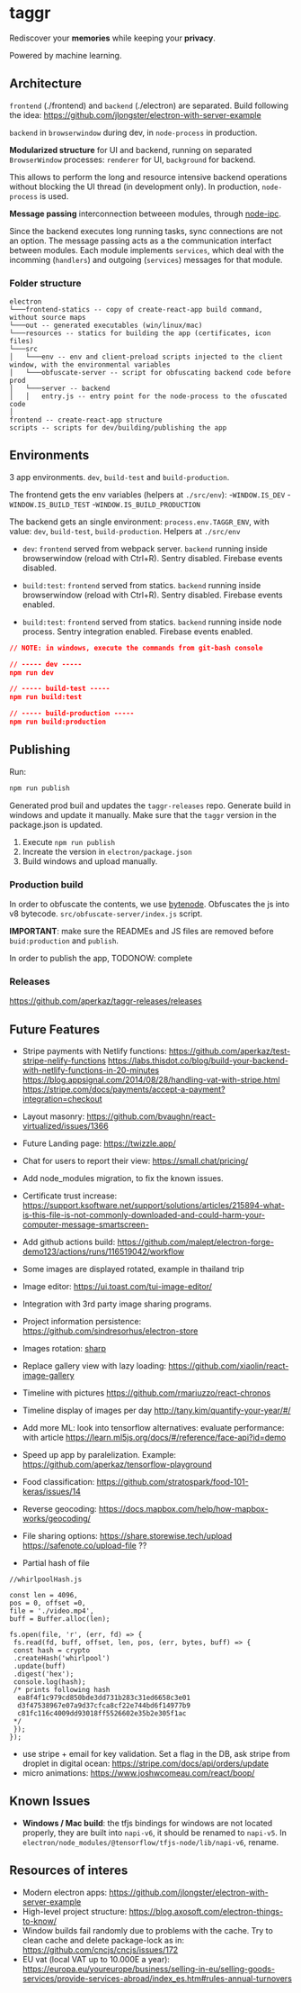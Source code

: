 # taggr

Rediscover your **memories** while keeping your **privacy**.

Powered by machine learning.

## Architecture

`frontend` (./frontend) and `backend` (./electron) are separated. Build following the idea: https://github.com/jlongster/electron-with-server-example

`backend` in `browserwindow` during dev, in `node-process` in production.

**Modularized structure** for UI and backend, running on separated `BrowserWindow` processes: `renderer` for UI, `background` for backend.

This allows to perform the long and resource intensive backend operations without blocking the UI thread (in development only). In production, `node-process` is used.

**Message passing** interconnection betweeen modules, through [node-ipc](https://github.com/Rokt33r/node-ipc).

Since the backend executes long running tasks, sync connections are not an option. The message passing acts as a the communication interfact between modules. Each module implements `services`, which deal with the incomming (`handlers`) and outgoing (`services`) messages for that module.

### Folder structure

```
electron
└───frontend-statics -- copy of create-react-app build command, without source maps
└───out -- generated executables (win/linux/mac)
└───resources -- statics for building the app (certificates, icon files)
└───src
│   └───env -- env and client-preload scripts injected to the client window, with the environmental variables
│   └───obfuscate-server -- script for obfuscating backend code before prod
│   └───server -- backend
│   │   entry.js -- entry point for the node-process to the ofuscated code
│
frontend -- create-react-app structure
scripts -- scripts for dev/building/publishing the app
```

## Environments

3 app environments. `dev`, `build-test` and `build-production`.

The frontend gets the env variables (helpers at `./src/env`): -`WINDOW.IS_DEV` -`WINDOW.IS_BUILD_TEST` -`WINDOW.IS_BUILD_PRODUCTION`

The backend gets an single environment: `process.env.TAGGR_ENV`, with value: `dev`, `build-test`, `build-production`. Helpers at `./src/env`

- `dev`: `frontend` served from webpack server. `backend` running inside browserwindow (reload with Ctrl+R). Sentry disabled. Firebase events disabled.

- `build:test`: `frontend` served from statics. `backend` running inside browserwindow (reload with Ctrl+R). Sentry disabled. Firebase events enabled.

- `build:test`: `frontend` served from statics. `backend` running inside node process. Sentry integration enabled. Firebase events enabled.

```json
// NOTE: in windows, execute the commands from git-bash console

// ----- dev -----
npm run dev

// ----- build-test -----
npm run build:test

// ----- build-production -----
npm run build:production
```

## Publishing

Run:

```javascript
npm run publish
```

Generated prod buil and updates the `taggr-releases` repo. Generate build in windows and update it manually. Make sure that the `taggr` version in the package.json is updated.

1. Execute `npm run publish`
2. Increate the version in `electron/package.json`
3. Build windows and upload manually.

### Production build

In order to obfuscate the contents, we use [bytenode](https://github.com/OsamaAbbas/bytenode).
Obfuscates the js into v8 bytecode. `src/obfuscate-server/index.js` script.

**IMPORTANT**: make sure the READMEs and JS files are removed before `buid:production` and `publish`.

In order to publish the app, TODONOW: complete

### Releases

https://github.com/aperkaz/taggr-releases/releases

## Future Features

- Stripe payments with Netlify functions: https://github.com/aperkaz/test-stripe-nelify-functions
  https://labs.thisdot.co/blog/build-your-backend-with-netlify-functions-in-20-minutes
  https://blog.appsignal.com/2014/08/28/handling-vat-with-stripe.html
  https://stripe.com/docs/payments/accept-a-payment?integration=checkout
- Layout masonry: https://github.com/bvaughn/react-virtualized/issues/1366

- Future Landing page: https://twizzle.app/
- Chat for users to report their view: https://small.chat/pricing/
- Add node_modules migration, to fix the known issues.
- Certificate trust increase: https://support.ksoftware.net/support/solutions/articles/215894-what-is-this-file-is-not-commonly-downloaded-and-could-harm-your-computer-message-smartscreen-
- Add github actions build: https://github.com/malept/electron-forge-demo123/actions/runs/116519042/workflow
- Some images are displayed rotated, example in thailand trip
- Image editor: https://ui.toast.com/tui-image-editor/
- Integration with 3rd party image sharing programs.
- Project information persistence: https://github.com/sindresorhus/electron-store
- Images rotation: [sharp](https://github.com/lovell/sharp)
- Replace gallery view with lazy loading: https://github.com/xiaolin/react-image-gallery
- Timeline with pictures https://github.com/rmariuzzo/react-chronos
- Timeline display of images per day http://tany.kim/quantify-your-year/#/
- Add more ML: look into tensorflow alternatives: evaluate performance: with article https://learn.ml5js.org/docs/#/reference/face-api?id=demo
- Speed up app by paralelization. Example: https://github.com/aperkaz/tensorflow-playground
- Food classification: https://github.com/stratospark/food-101-keras/issues/14
- Reverse geocoding: https://docs.mapbox.com/help/how-mapbox-works/geocoding/
- File sharing options:
  https://share.storewise.tech/upload
  https://safenote.co/upload-file ??
- Partial hash of file

```
//whirlpoolHash.js

const len = 4096,
pos = 0, offset =0,
file = './video.mp4',
buff = Buffer.alloc(len);

fs.open(file, 'r', (err, fd) => {
 fs.read(fd, buff, offset, len, pos, (err, bytes, buff) => {
 const hash = crypto
 .createHash('whirlpool')
 .update(buff)
 .digest('hex');
 console.log(hash);
 /* prints following hash
  ea8f4f1c979cd850bde3dd731b283c31ed6658c3e01
  d3f47538967e07a9d37cfca8cf22e744bd6f14977b9
  c81fc116c4009dd93018ff5526602e35b2e305f1ac
 */
 });
});
```

- use stripe + email for key validation. Set a flag in the DB, ask stripe from droplet in digital ocean: https://stripe.com/docs/api/orders/update
- micro animations: https://www.joshwcomeau.com/react/boop/

## Known Issues

- **Windows / Mac build**: the tfjs bindings for windows are not located properly, they are built into `napi-v6`, it should be renamed to `napi-v5`. In `electron/node_modules/@tensorflow/tfjs-node/lib/napi-v6`, rename.

## Resources of interes

- Modern electron apps: https://github.com/jlongster/electron-with-server-example
- High-level project structure: https://blog.axosoft.com/electron-things-to-know/
- Window builds fail randomly due to problems with the cache. Try to clean cache and delete package-lock as in: https://github.com/cncjs/cncjs/issues/172
- EU vat (local VAT up to 10.000E a year): https://europa.eu/youreurope/business/selling-in-eu/selling-goods-services/provide-services-abroad/index_es.htm#rules-annual-turnovers
